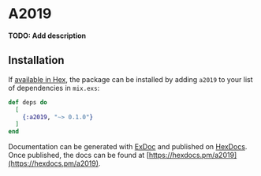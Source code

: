 # A2019

**TODO: Add description**

## Installation

If [available in Hex](https://hex.pm/docs/publish), the package can be installed
by adding `a2019` to your list of dependencies in `mix.exs`:

```elixir
def deps do
  [
    {:a2019, "~> 0.1.0"}
  ]
end
```

Documentation can be generated with [ExDoc](https://github.com/elixir-lang/ex_doc)
and published on [HexDocs](https://hexdocs.pm). Once published, the docs can
be found at [https://hexdocs.pm/a2019](https://hexdocs.pm/a2019).
